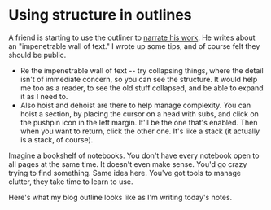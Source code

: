 # Using structure in outlines
A friend is starting to use the outliner to <a href="http://scripting.com/stories/2009/08/09/narrateYourWork.html">narrate his work</a>. He writes about an "impenetrable wall of text." I wrote up some tips, and of course felt they should be public. 
* Re the impenetrable wall of text -- try collapsing things, where the detail isn't of immediate concern, so you can see the structure. It would help me too as a reader, to see the old stuff collapsed, and be able to expand it as I need to. 
* Also hoist and dehoist are there to help manage complexity. You can hoist a section, by placing the cursor on a head with subs, and click on the pushpin icon in the left margin. It'll be the one that's enabled. Then when you want to return, click the other one. It's like a stack (it actually is a stack, of course).

Imagine a bookshelf of notebooks. You don't have every notebook open to all pages at the same time. It doesn't even make sense. You'd go crazy trying to find something. Same idea here. You've got tools to manage clutter, they take time to learn to use. 

Here's what my blog outline looks like as I'm writing today's notes. 



